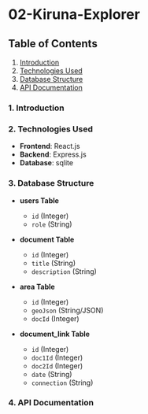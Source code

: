 # 02-Kiruna-Explorer

## Table of Contents

1. [Introduction](#introduction)
2. [Technologies Used](#technologies-used)
3. [Database Structure](#database-structure)
4. [API Documentation](#api-documentation)

### 1. Introduction

### 2. Technologies Used

- **Frontend**: React.js
- **Backend**: Express.js
- **Database**: sqlite

### 3. Database Structure

- **users Table**

  - `id` (Integer)
  - `role` (String)

- **document Table**

  - `id` (Integer)
  - `title` (String)
  - `description` (String)

- **area Table**

  - `id` (Integer)
  - `geoJson` (String/JSON)
  - `docId` (Integer)

- **document_link Table**
  - `id` (Integer)
  - `doc1Id` (Integer)
  - `doc2Id` (Integer)
  - `date` (String)
  - `connection` (String)

### 4. API Documentation

